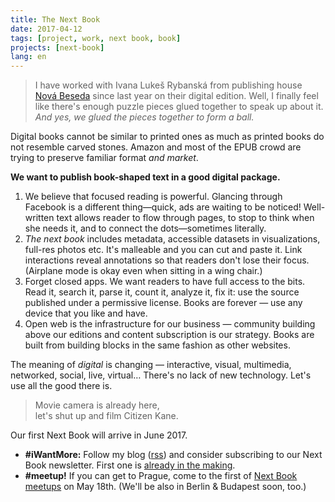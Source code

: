 ```yaml
---
title: The Next Book
date: 2017-04-12
tags: [project, work, next book, book]
projects: [next-book]
lang: en
---
```

> I have worked with Ivana Lukeš Rybanská from publishing house [Nová Beseda](https://www.novabeseda.cz) since last year on their digital edition. Well, I finally feel like there's enough puzzle pieces glued together to speak up about it. *And yes, we glued the pieces together to form a ball.*

Digital books cannot be similar to printed ones as much as printed books do not resemble carved stones. Amazon and most of the EPUB crowd are trying to preserve familiar format *and market*.

**We want to publish book-shaped text in a good digital package.**

1. We believe that focused reading is powerful. Glancing through Facebook is a different thing—quick, ads are waiting to be noticed! Well-written text allows reader to flow through pages, to stop to think when she needs it, and to connect the dots—sometimes literally.
2. *The next book* includes metadata, accessible datasets in visualizations, full-res photos etc. It's malleable and you can cut and paste it. Link interactions reveal annotations so that readers don't lose their focus. (Airplane mode is okay even when sitting in a wing chair.)
3. Forget closed apps. We want readers to have full access to the bits. Read it, search it, parse it, count it, analyze it, fix it: use the source published under a permissive license. Books are forever — use any device that you like and have.
4. Open web is the infrastructure for our business — community building above our editions and content subscription is our strategy. Books are built from building blocks in the same fashion as other websites.

The meaning of *digital* is changing — interactive, visual, multimedia, networked, social, live, virtual… There's no lack of new technology. Let's use all the good there is. 

> Movie camera is already here,  
> let's shut up and film Citizen Kane.

Our first Next Book will arrive in June 2017. 

- **#iWantMore:** Follow my blog ([rss](https://jan-martinek.com/articles/feed)) and consider subscribing to our Next Book newsletter. First one is [already in the making](https://next-book.github.io/newsletter/). 
- **#meetup!** If you can get to Prague, come to the first of [Next Book meetups](https://www.facebook.com/events/1437506909641388/) on May 18th. (We'll be also in Berlin & Budapest soon, too.)
